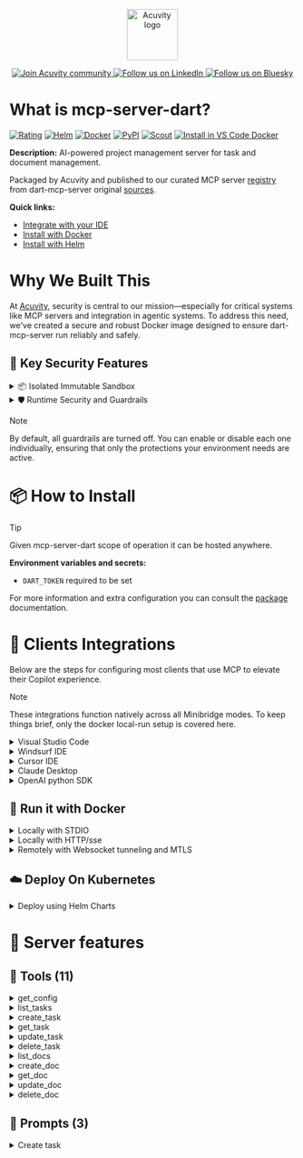 <p align="center">
  <a href="https://acuvity.ai">
    <picture>
      <img src="https://mma.prnewswire.com/media/2544052/Acuvity__Logo.jpg" height="90" alt="Acuvity logo"/>
    </picture>
  </a>
</p>
<p align="center">
  <a href="https://discord.gg/BkU7fBkrNk">
    <img src="https://img.shields.io/badge/Acuvity-Join-7289DA?logo=discord&logoColor=fff" alt="Join Acuvity community" />
  </a>
<a href="https://www.linkedin.com/company/acuvity/">
    <img src="https://img.shields.io/badge/LinkedIn-Follow-7289DA" alt="Follow us on LinkedIn" />
  </a>
<a href="https://bsky.app/profile/acuvity.bsky.social">
    <img src="https://img.shields.io/badge/Bluesky-Follow-7289DA"?logo=bluesky&logoColor=fff" alt="Follow us on Bluesky" />
  </a>
</p>


# What is mcp-server-dart?

[![Rating](https://img.shields.io/badge/B-3775A9?label=Rating)](https://docs.anthropic.com/en/docs/build-with-claude/tool-use/implement-tool-use#best-practices-for-tool-definitions)
[![Helm](https://img.shields.io/badge/1.0.0-3775A9?logo=helm&label=Charts&logoColor=fff)](https://hub.docker.com/r/acuvity/mcp-server-dart/tags/)
[![Docker](https://img.shields.io/docker/image-size/acuvity/mcp-server-dart/0.1.13?logo=docker&logoColor=fff&label=0.1.13)](https://hub.docker.com/r/acuvity/mcp-server-dart)
[![PyPI](https://img.shields.io/badge/0.1.13-3775A9?logo=pypi&logoColor=fff&label=dart-mcp-server)](https://github.com/its-dart/dart-mcp-server)
[![Scout](https://img.shields.io/badge/Active-3775A9?logo=docker&logoColor=fff&label=Scout)](https://hub.docker.com/r/acuvity/mcp-server-dart/)
[![Install in VS Code Docker](https://img.shields.io/badge/VS_Code-One_click_install-0078d7?logo=githubcopilot)](https://insiders.vscode.dev/redirect/mcp/install?name=mcp-server-dart&config=%7B%22args%22%3A%5B%22run%22%2C%22-i%22%2C%22--rm%22%2C%22--read-only%22%2C%22-e%22%2C%22DART_TOKEN%22%2C%22docker.io%2Facuvity%2Fmcp-server-dart%3A0.1.13%22%5D%2C%22command%22%3A%22docker%22%7D)

**Description:** AI-powered project management server for task and document management.

Packaged by Acuvity and published to our curated MCP server [registry](https://mcp.acuvity.ai) from dart-mcp-server original [sources](https://github.com/its-dart/dart-mcp-server).

**Quick links:**

- [Integrate with your IDE](https://github.com/acuvity/mcp-servers-registry/blob/main/mcp-server-dart/docker/README.md#-clients-integrations)
- [Install with Docker](https://github.com/acuvity/mcp-servers-registry/tree/main/mcp-server-dart/docker/README.md#-run-it-with-docker)
- [Install with Helm](https://github.com/acuvity/mcp-servers-registry/tree/main/mcp-server-dart/charts/mcp-server-dart/README.md#how-to-install)

# Why We Built This

At [Acuvity](https://acuvity.ai), security is central to our mission—especially for critical systems like MCP servers and integration in agentic systems.
To address this need, we've created a secure and robust Docker image designed to ensure dart-mcp-server run reliably and safely.

## 🔐 Key Security Features

<details>
<summary>📦 Isolated Immutable Sandbox </summary>

- **Isolated Execution**: All tools run within secure, containerized sandboxes to enforce process isolation and prevent lateral movement.
- **Non-root by Default**: Enforces least-privilege principles, minimizing the impact of potential security breaches.
- **Read-only Filesystem**: Ensures runtime immutability, preventing unauthorized modification.
- **Version Pinning**: Guarantees consistency and reproducibility across deployments by locking tool and dependency versions.
- **CVE Scanning**: Continuously scans images for known vulnerabilities using [Docker Scout](https://docs.docker.com/scout/) to support proactive mitigation.
- **SBOM & Provenance**: Delivers full supply chain transparency by embedding metadata and traceable build information."
</details>

<details>
<summary>🛡️ Runtime Security and Guardrails</summary>

**Minibridge Integration**: [Minibridge](https://github.com/acuvity/minibridge) establishes secure Agent-to-MCP connectivity, supports Rego/HTTP-based policy enforcement 🕵️, and simplifies orchestration.

The [ARC](https://github.com/acuvity/mcp-servers-registry/tree/main) container includes a [built-in Rego policy](https://github.com/acuvity/mcp-servers-registry/tree/main/mcp-server-dart/docker/policy.rego) that enables a set of runtime "guardrails"" to help enforce security, privacy, and correct usage of your services. Below is an overview of each guardrail provided.

### 🔒 Resource Integrity

**Mitigates MCP Rug Pull Attacks**

* **Goal:** Protect users from malicious tool description changes after initial approval, preventing post-installation manipulation or deception.
* **Mechanism:** Locks tool descriptions upon client approval and verifies their integrity before execution. Any modification to the description triggers a security violation, blocking unauthorized changes from server-side updates.

### 🛡️ Guardrails

#### Covert Instruction Detection

Monitors incoming requests for hidden or obfuscated directives that could alter policy behavior.

* **Goal:** Stop attackers from slipping unnoticed commands or payloads into otherwise harmless data.
* **Mechanism:** Applies a library of regex patterns and binary‐encoding checks to the full request body. If any pattern matches a known covert channel (e.g., steganographic markers, hidden HTML tags, escape-sequence tricks), the request is rejected.

#### Sensitive Pattern Detection

Block user-defined sensitive data patterns (credential paths, filesystem references).

* **Goal:** Block accidental or malicious inclusion of sensitive information that violates data-handling rules.
* **Mechanism:** Runs a curated set of regexes against all payloads and tool descriptions—matching patterns such as `.env` files, RSA key paths, directory traversal sequences.

#### Shadowing Pattern Detection

Detects and blocks "shadowing" attacks, where a malicious MCP server sneaks hidden directives into its own tool descriptions to hijack or override the behavior of other, trusted tools.

* **Goal:** Stop a rogue server from poisoning the agent’s logic by embedding instructions that alter how a different server’s tools operate (e.g., forcing all emails to go to an attacker’s address even when the user calls a separate `send_email` tool).
* **Mechanism:** During policy load, each tool description is scanned for cross‐tool override patterns—such as `<IMPORTANT>` sections referencing other tool names, hidden side‐effects, or directives that apply to a different server’s API. Any description that attempts to shadow or extend instructions for a tool outside its own namespace triggers a policy violation and is rejected.

#### Schema Misuse Prevention

Enforces strict adherence to MCP input schemas.

* **Goal:** Prevent malformed or unexpected fields from bypassing validations, causing runtime errors, or enabling injections.
* **Mechanism:** Compares each incoming JSON object against the declared schema (required properties, allowed keys, types). Any extra, missing, or mistyped field triggers an immediate policy violation.

#### Cross-Origin Tool Access

Controls whether tools may invoke tools or services from external origins.

* **Goal:** Prevent untrusted or out-of-scope services from being called.
* **Mechanism:** Examines tool invocation requests and outgoing calls, verifying each target against an allowlist of approved domains or service names. Calls to any non-approved origin are blocked.

#### Secrets Redaction

Automatically masks sensitive values so they never appear in logs or responses.

* **Goal:** Ensure that API keys, tokens, passwords, and other credentials cannot leak in plaintext.
* **Mechanism:** Scans every text output for known secret formats (e.g., AWS keys, GitHub PATs, JWTs). Matches are replaced with `[REDACTED]` before the response is sent or recorded.

These controls ensure robust runtime integrity, prevent unauthorized behavior, and provide a foundation for secure-by-design system operations.

### Enable guardrails

To activate guardrails in your Docker containers, define the `GUARDRAILS` environment variable with the protections you need.

| Guardrail                        | Summary                                                                 |
|----------------------------------|-------------------------------------------------------------------------|
| `covert-instruction-detection`   | Detects hidden or obfuscated directives in requests.                    |
| `sensitive-pattern-detection`    | Flags patterns suggesting sensitive data or filesystem exposure.        |
| `shadowing-pattern-detection`    | Identifies tool descriptions that override or influence others.         |
| `schema-misuse-prevention`       | Enforces strict schema compliance on input data.                        |
| `cross-origin-tool-access`       | Controls calls to external services or APIs.                            |
| `secrets-redaction`              | Prevents exposure of credentials or sensitive values.                   |

Example: add `-e GUARDRAILS="secrets-redaction sensitive-pattern-detection"` to enable those guardrails.

## 🔒 Basic Authentication via Shared Secret

Provides a lightweight auth layer using a single shared token.

* **Mechanism:** Expects clients to send an `Authorization` header with the predefined secret.
* **Use Case:** Quickly lock down your endpoint in development or simple internal deployments—no complex OAuth/OIDC setup required.

To turn on Basic Authentication, define `BASIC_AUTH_SECRET` environment variable with a shared secret.

Example: add `-e BASIC_AUTH_SECRET="supersecret"` to enable the basic authentication.

> While basic auth will protect against unauthorized access, you should use it only in controlled environment,
> rotate credentials frequently and **always** use TLS.

</details>

> [!NOTE]
> By default, all guardrails are turned off. You can enable or disable each one individually, ensuring that only the protections your environment needs are active.


# 📦 How to Install


> [!TIP]
> Given mcp-server-dart scope of operation it can be hosted anywhere.

**Environment variables and secrets:**
  - `DART_TOKEN` required to be set

For more information and extra configuration you can consult the [package](https://github.com/its-dart/dart-mcp-server) documentation.

# 🧰 Clients Integrations

Below are the steps for configuring most clients that use MCP to elevate their Copilot experience.

> [!NOTE]
> These integrations function natively across all Minibridge modes.
> To keep things brief, only the docker local-run setup is covered here.

<details>
<summary>Visual Studio Code</summary>

To get started immediately, you can use the "one-click" link below:

[![Install in VS Code Docker](https://img.shields.io/badge/VS_Code-One_click_install-0078d7?logo=githubcopilot)](https://insiders.vscode.dev/redirect/mcp/install?name=mcp-server-dart&config=%7B%22args%22%3A%5B%22run%22%2C%22-i%22%2C%22--rm%22%2C%22--read-only%22%2C%22-e%22%2C%22DART_TOKEN%22%2C%22docker.io%2Facuvity%2Fmcp-server-dart%3A0.1.13%22%5D%2C%22command%22%3A%22docker%22%7D)

## Global scope

Press `ctrl + shift + p` and type `Preferences: Open User Settings JSON` to add the following section:

```json
{
  "mcp": {
    "servers": {
      "acuvity-mcp-server-dart": {
        "env": {
          "DART_TOKEN": "TO_BE_SET"
        },
        "command": "docker",
        "args": [
          "run",
          "-i",
          "--rm",
          "--read-only",
          "-e",
          "DART_TOKEN",
          "docker.io/acuvity/mcp-server-dart:0.1.13"
        ]
      }
    }
  }
}
```

## Workspace scope

In your workspace create a file called `.vscode/mcp.json` and add the following section:

```json
{
  "servers": {
    "acuvity-mcp-server-dart": {
      "env": {
        "DART_TOKEN": "TO_BE_SET"
      },
      "command": "docker",
      "args": [
        "run",
        "-i",
        "--rm",
        "--read-only",
        "-e",
        "DART_TOKEN",
        "docker.io/acuvity/mcp-server-dart:0.1.13"
      ]
    }
  }
}
```

> To pass secrets you should use the `promptString` input type described in the [Visual Studio Code documentation](https://code.visualstudio.com/docs/copilot/chat/mcp-servers).

</details>

<details>
<summary>Windsurf IDE</summary>

In `~/.codeium/windsurf/mcp_config.json` add the following section:

```json
{
  "mcpServers": {
    "acuvity-mcp-server-dart": {
      "env": {
        "DART_TOKEN": "TO_BE_SET"
      },
      "command": "docker",
      "args": [
        "run",
        "-i",
        "--rm",
        "--read-only",
        "-e",
        "DART_TOKEN",
        "docker.io/acuvity/mcp-server-dart:0.1.13"
      ]
    }
  }
}
```

See [Windsurf documentation](https://docs.windsurf.com/windsurf/mcp) for more info.

</details>

<details>
<summary>Cursor IDE</summary>

Add the following JSON block to your mcp configuration file:
- `~/.cursor/mcp.json` for global scope
- `.cursor/mcp.json` for project scope

```json
{
  "mcpServers": {
    "acuvity-mcp-server-dart": {
      "env": {
        "DART_TOKEN": "TO_BE_SET"
      },
      "command": "docker",
      "args": [
        "run",
        "-i",
        "--rm",
        "--read-only",
        "-e",
        "DART_TOKEN",
        "docker.io/acuvity/mcp-server-dart:0.1.13"
      ]
    }
  }
}
```

See [cursor documentation](https://docs.cursor.com/context/model-context-protocol) for more information.

</details>
<details>

<summary>Claude Desktop</summary>

In the `claude_desktop_config.json` configuration file add the following section:

```json
{
  "mcpServers": {
    "acuvity-mcp-server-dart": {
      "env": {
        "DART_TOKEN": "TO_BE_SET"
      },
      "command": "docker",
      "args": [
        "run",
        "-i",
        "--rm",
        "--read-only",
        "-e",
        "DART_TOKEN",
        "docker.io/acuvity/mcp-server-dart:0.1.13"
      ]
    }
  }
}
```

See [Anthropic documentation](https://docs.anthropic.com/en/docs/agents-and-tools/mcp) for more information.
</details>

<details>
<summary>OpenAI python SDK</summary>

## Running locally

```python
async with MCPServerStdio(
    params={
        "env": {"DART_TOKEN":"TO_BE_SET"},
        "command": "docker",
        "args": ["run","-i","--rm","--read-only","-e","DART_TOKEN","docker.io/acuvity/mcp-server-dart:0.1.13"]
    }
) as server:
    tools = await server.list_tools()
```

## Running remotely

```python
async with MCPServerSse(
    params={
        "url": "http://<ip>:<port>/sse",
    }
) as server:
    tools = await server.list_tools()
```

See [OpenAI Agents SDK docs](https://openai.github.io/openai-agents-python/mcp/) for more info.

</details>

## 🐳 Run it with Docker

<details>
<summary>Locally with STDIO</summary>

In your client configuration set:

- command: `docker`
- arguments: `run -i --rm --read-only -e DART_TOKEN docker.io/acuvity/mcp-server-dart:0.1.13`

</details>

<details>
<summary>Locally with HTTP/sse</summary>

Simply run as:

```console
docker run -it -p 8000:8000 --rm --read-only -e DART_TOKEN docker.io/acuvity/mcp-server-dart:0.1.13
```

Then on your application/client, you can configure to use it like:

```json
{
  "mcpServers": {
    "acuvity-mcp-server-dart": {
      "url": "http://localhost:8000/sse"
    }
  }
}
```

You might have to use different ports for different tools.

</details>

<details>
<summary>Remotely with Websocket tunneling and MTLS </summary>

> This section assume you are familiar with TLS and certificates and will require:
> - a server certificate with proper DNS/IP field matching your tool deployment.
> - a client-ca used to sign client certificates

1. Start the server in `backend` mode
 - add an environment variable like `-e MINIBRIDGE_MODE=backend`
 - add the TLS certificates (recommended) through a volume let's say `/certs` ex (`-v $PWD/certs:/certs`)
 - instruct minibridge to use those certs with
   - `-e MINIBRIDGE_TLS_SERVER_CERT=/certs/server-cert.pem`
   - `-e MINIBRIDGE_TLS_SERVER_KEY=/certs/server-key.pem`
   - `-e MINIBRIDGE_TLS_SERVER_KEY_PASS=optional`
   - `-e MINIBRIDGE_TLS_SERVER_CLIENT_CA=/certs/client-ca.pem`

2. Start `minibridge` locally in frontend mode:
  - Get [minibridge](https://github.com/acuvity/minibridge) binary for your OS.

In your client configuration, Minibridge works like any other STDIO command.

Example for Claude Desktop:

```json
{
  "mcpServers": {
    "acuvity-mcp-server-dart": {
      "command": "minibridge",
      "args": ["frontend", "--backend", "wss://<remote-url>:8000/ws", "--tls-client-backend-ca", "/path/to/ca/that/signed/the/server-cert.pem/ca.pem", "--tls-client-cert", "/path/to/client-cert.pem", "--tls-client-key", "/path/to/client-key.pem"]
    }
  }
}
```

That's it.

Minibridge offers a host of additional features. For step-by-step guidance, please visit the wiki. And if anything’s unclear, don’t hesitate to reach out!

</details>

## ☁️ Deploy On Kubernetes

<details>
<summary>Deploy using Helm Charts</summary>

### Chart settings requirements

This chart requires some mandatory information to be installed.

**Mandatory Secrets**:
  - `DART_TOKEN` secret to be set as secrets.DART_TOKEN either by `.value` or from existing with `.valueFrom`

### How to install

You can inspect the chart `README`:

```console
helm show readme oci://docker.io/acuvity/mcp-server-dart --version 1.0.0
````

You can inspect the values that you can configure:

```console
helm show values oci://docker.io/acuvity/mcp-server-dart --version 1.0.0
````

Install with helm

```console
helm install mcp-server-dart oci://docker.io/acuvity/mcp-server-dart --version 1.0.0
```

From there your MCP server mcp-server-dart will be reachable by default through `http/sse` from inside the cluster using the Kubernetes Service `mcp-server-dart` on port `8000` by default. You can change that by looking at the `service` section of the `values.yaml` file.

### How to Monitor

The deployment will create a Kubernetes service with a `healthPort`, that is used for liveness probes and readiness probes. This health port can also be used by the monitoring stack of your choice and exposes metrics under the `/metrics` path.

See full charts [Readme](https://github.com/acuvity/mcp-servers-registry/tree/main/mcp-server-dart/charts/mcp-server-dart/README.md) for more details about settings and runtime security including guardrails activation.

</details>

# 🧠 Server features

## 🧰 Tools (11)
<details>
<summary>get_config</summary>

**Description**:

```
Get information about the user's space, including all of the possible values that can be provided to other endpoints. This includes available assignees, dartboards, folders, statuses, tags, priorities, and sizes.
```

**Parameter**:

| Name | Type | Description | Required? |
|-----------|------|-------------|-----------|
</details>
<details>
<summary>list_tasks</summary>

**Description**:

```
List tasks from Dart with optional filtering parameters. You can filter by assignee, status, dartboard, priority, due date, and more.
```

**Parameter**:

| Name | Type | Description | Required? |
|-----------|------|-------------|-----------|
| assignee | string | Filter by assignee name or email | No
| assignee_duid | string | Filter by assignee ID | No
| dartboard | string | Filter by dartboard title | No
| dartboard_duid | string | Filter by dartboard ID | No
| description | string | Filter by description content | No
| due_at_after | string | Filter by due date after (ISO format) | No
| due_at_before | string | Filter by due date before (ISO format) | No
| duids | string | Filter by IDs | No
| in_trash | boolean | Filter by trash status | No
| is_draft | boolean | Filter by draft status | No
| kind | string | Filter by task kind | No
| limit | number | Number of results per page | No
| offset | number | Initial index for pagination | No
| priority | string | Filter by priority | No
| size | number | Filter by task size | No
| start_at_after | string | Filter by start date after (ISO format) | No
| start_at_before | string | Filter by start date before (ISO format) | No
| status | string | Filter by status | No
| status_duid | string | Filter by status ID | No
| subscriber_duid | string | Filter by subscriber ID | No
| tag | string | Filter by tag | No
| title | string | Filter by title | No
</details>
<details>
<summary>create_task</summary>

**Description**:

```
Create a new task in Dart. You can specify title, description, status, priority, size, dates, dartboard, assignees, tags, and parent task.
```

**Parameter**:

| Name | Type | Description | Required? |
|-----------|------|-------------|-----------|
| assignee | string | Single assignee name or email (if workspace doesn't allow multiple assignees) | No
| assignees | array | Array of assignee names or emails (if workspace allows multiple assignees) | No
| dartboard | string | The title of the dartboard (project or list of tasks) | No
| description | string | A longer description of the task, which can include markdown formatting | No
| dueAt | string | The due date in ISO format (should be at 9:00am in user's timezone) | No
| parentId | string | The ID of the parent task | No
| priority | string | The priority (Critical, High, Medium, or Low) | No
| size | number | A number that represents the amount of work needed | No
| startAt | string | The start date in ISO format (should be at 9:00am in user's timezone) | No
| status | string | The status from the list of available statuses | No
| tags | array | Array of tags to apply to the task | No
| title | string | The title of the task (required) | Yes
</details>
<details>
<summary>get_task</summary>

**Description**:

```
Retrieve an existing task by its ID. Returns the task's information including title, description, status, priority, dates, and more.
```

**Parameter**:

| Name | Type | Description | Required? |
|-----------|------|-------------|-----------|
| id | string | The 12-character alphanumeric ID of the task | Yes
</details>
<details>
<summary>update_task</summary>

**Description**:

```
Update an existing task. You can modify any of its properties including title, description, status, priority, dates, assignees, and more.
```

**Parameter**:

| Name | Type | Description | Required? |
|-----------|------|-------------|-----------|
| assignee | string | Single assignee name or email (if workspace doesn't allow multiple assignees) | No
| assignees | array | Array of assignee names or emails (if workspace allows multiple assignees) | No
| dartboard | string | The title of the dartboard (project or list of tasks) | No
| description | string | A longer description of the task, which can include markdown formatting | No
| dueAt | string | The due date in ISO format (should be at 9:00am in user's timezone) | No
| id | string | The 12-character alphanumeric ID of the task | Yes
| parentId | string | The ID of the parent task | No
| priority | string | The priority (Critical, High, Medium, or Low) | No
| size | number | A number that represents the amount of work needed | No
| startAt | string | The start date in ISO format (should be at 9:00am in user's timezone) | No
| status | string | The status from the list of available statuses | No
| tags | array | Array of tags to apply to the task | No
| title | string | The title of the task | No
</details>
<details>
<summary>delete_task</summary>

**Description**:

```
Move an existing task to the trash, where it can be recovered if needed. Nothing else about the task will be changed.
```

**Parameter**:

| Name | Type | Description | Required? |
|-----------|------|-------------|-----------|
| id | string | The 12-character alphanumeric ID of the task | Yes
</details>
<details>
<summary>list_docs</summary>

**Description**:

```
List docs from Dart with optional filtering parameters. You can filter by folder, title, text content, and more.
```

**Parameter**:

| Name | Type | Description | Required? |
|-----------|------|-------------|-----------|
| duids | string | Filter by IDs | No
| folder | string | Filter by folder title | No
| folder_duid | string | Filter by folder ID | No
| in_trash | boolean | Filter by trash status | No
| is_draft | boolean | Filter by draft status | No
| limit | number | Number of results per page | No
| offset | number | Initial index for pagination | No
| s | string | Search by title, text, or folder title | No
| text | string | Filter by text content | No
| title | string | Filter by title | No
</details>
<details>
<summary>create_doc</summary>

**Description**:

```
Create a new doc in Dart. You can specify title, text content, and folder.
```

**Parameter**:

| Name | Type | Description | Required? |
|-----------|------|-------------|-----------|
| folder | string | The title of the folder to place the doc in | No
| text | string | The text content of the doc, which can include markdown formatting | No
| title | string | The title of the doc (required) | Yes
</details>
<details>
<summary>get_doc</summary>

**Description**:

```
Retrieve an existing doc by its ID. Returns the doc's information including title, text content, folder, and more.
```

**Parameter**:

| Name | Type | Description | Required? |
|-----------|------|-------------|-----------|
| id | string | The 12-character alphanumeric ID of the doc | Yes
</details>
<details>
<summary>update_doc</summary>

**Description**:

```
Update an existing doc. You can modify its title, text content, and folder.
```

**Parameter**:

| Name | Type | Description | Required? |
|-----------|------|-------------|-----------|
| folder | string | The title of the folder to place the doc in | No
| id | string | The 12-character alphanumeric ID of the doc | Yes
| text | string | The text content of the doc, which can include markdown formatting | No
| title | string | The title of the doc | No
</details>
<details>
<summary>delete_doc</summary>

**Description**:

```
Move an existing doc to the trash, where it can be recovered if needed. Nothing else about the doc will be changed.
```

**Parameter**:

| Name | Type | Description | Required? |
|-----------|------|-------------|-----------|
| id | string | The 12-character alphanumeric ID of the doc | Yes
</details>

## 📝 Prompts (3)
<details>
<summary>Create task</summary>

**Description**:

```
Create a new task in Dart
```

**Parameter**:

| Argument | Description | Required |
|-----------|------|-------------|
| title | Title of the task |Yes |
| description | Description of the task |No |
| status | Status of the task |No |
| priority | Priority of the task |No |
| assignee | Email of the assignee |No |
<details>
<summary>Create doc</summary>

**Description**:

```
Create a new document in Dart
```

**Parameter**:

| Argument | Description | Required |
|-----------|------|-------------|
| title | Title of the document |Yes |
| text | Content of the document |No |
| folder | Folder to place the document in |No |
<details>
<summary>Summarize tasks</summary>

**Description**:

```
Get a summary of tasks with optional filtering
```

**Parameter**:

| Argument | Description | Required |
|-----------|------|-------------|
| status | Filter by status (e.g., 'In Progress', 'Done') |No |
| assignee | Filter by assignee email |No |

</details>


# 🔐 Resource SBOM

Minibridge will perform hash checks for the following resources. The hashes are given as references and are the sha256 sum of the description.

| Resource | Name | Parameter | Hash |
|-----------|------|------|------|
| prompts | Create doc | description | 26e120261c64e33507a1345997751b697981512f9e8b1c6a9a31fb07e34d4469 |
| prompts | Create doc | folder | ff0cfe502458cdc33eb56807bdd2edc1ef7e7e6a0f67d17d1d4d6a1074783e24 |
| prompts | Create doc | text | 1f635ca94b70a3f1dbcb286d28fe6aaeefa1e283f7f1407b6eed0d8802554066 |
| prompts | Create doc | title | 8b786158c36817b4f2fde082794971f19d95f4cc822a631ab90eca7b8c2751b4 |
| prompts | Create task | description | 3b228028242c33f7c61da6f05b7f0ed7c921e958b7e4a97d0a5d489ea984ad5c |
| prompts | Create task | assignee | fa8d4cb55706892d3062167bca9cd9328bd493b4faaac56daf6132c95f248f1f |
| prompts | Create task | description | e2e7e8c11e7e795951b86786622612b34e22f9f055de975624246c0b2d9be26e |
| prompts | Create task | priority | 410f5d5c4f0bc69089dc860c53bba0a6b59cc30f3f803acc3acf17cf3fc2aa51 |
| prompts | Create task | status | 6adc89820dff29ccfcd3b7921bd6e0d7d7b3e5284c82b1f2f050d5bd423391da |
| prompts | Create task | title | 5a7b0e30345d9278f0d02a45424f9556795df870afc010404e541166e56278cf |
| prompts | Summarize tasks | description | b2cf1ed67aae22ea872232332b99cff85e788c7d3fd546383827ff3e990f28b8 |
| prompts | Summarize tasks | assignee | 36d720e703520c7f238aca38ba1d1f556f179650b47225460fbc8e37b4f4779a |
| prompts | Summarize tasks | status | e68e8e219087225092436dc037c1a0e781acdd0f3dd96dc32d23a1b82934a9b0 |
| tools | create_doc | description | b1099bc1c729560ace3a50fad194e64553b4c93e6a123c680526f77a54bb4093 |
| tools | create_doc | folder | e6970c521d4f1d5516d4e75a38ad71a41aae2a6c11cbbbe09b436d570df373a5 |
| tools | create_doc | text | c06f2b86fc675d1e4d04c7b139162cc39222bdc83a04fa75130ad9a7d4a90e12 |
| tools | create_doc | title | 9cc6b9106a08ca41a40d45cabf35bb48046a5d649a292f612bf07a870f8ca516 |
| tools | create_task | description | 86105de7f2f4b65c5722494a8bc03b289f45ce29f0885a9289b074a33f50da47 |
| tools | create_task | assignee | f56457f6c5055fc6bf77bf013a6555ae0bb4f27c7a9038dd1666c9eb3a3f5be2 |
| tools | create_task | assignees | b3936aba1f174431e90c9d60e20ec5146d2200e51fb7eecabbf94002551823c2 |
| tools | create_task | dartboard | 84958dda81147cfff7ff78fe9230d1db4ae900b89c7ca7285b7e98b4b04edd44 |
| tools | create_task | description | 7c2356ba83e1aa6346e0416d087551f1cedd217150895082b8f3c2cdc360fe62 |
| tools | create_task | dueAt | d6f19a43a34649d2b8cbab579ea85b432e20345146bd16762912dce21fd76e4a |
| tools | create_task | parentId | ebaddcf284633e96b35be6aa4185b103378bdd3294606cdf1ac3cdea63adce9b |
| tools | create_task | priority | 15e467342a400af7d45bebbcdbb6033fc254b918b8aa0a19d8f2f3bbcab472d1 |
| tools | create_task | size | 640ad4fdcd185fef7b3126e4f57a0cae606da1598628fe85fcf44aa4e06132fa |
| tools | create_task | startAt | d00148212e5b0387b0dec42855c40b624c4fb875c7706c62d978fcc9a9935e82 |
| tools | create_task | status | f7e73edb7c5a9a0505b066a639e684bd0875476102240d9255db0f8b74758314 |
| tools | create_task | tags | 12cb13942f1eefa25260f7af43bc280295e46a6d44837290f34d0455a9081571 |
| tools | create_task | title | 227c4b8ffe9734ef427c8a458dc90f40e0fe23ed742c406ef750d57badeca7a4 |
| tools | delete_doc | description | 4f6e4077a8b6af7e6c8a65d246cac80088a983ea16c70617407cdac06aad7c98 |
| tools | delete_doc | id | a4c9893001a2904378a196d3e8384822a0bc98f388f411aca489656504efa261 |
| tools | delete_task | description | 841804ef33b8477ce8f7e7b3dfe3a562f008ae4113ef4506d8cb57999f1c3ff7 |
| tools | delete_task | id | 310575c03a01f518120c4b24c0e723828d57433eb1d1465c4b4357d4a2870a5d |
| tools | get_config | description | c76d1adcac4431aa70f7a6fd9644dd31d4b7997e1703178ef6e4f1a1b50750cb |
| tools | get_doc | description | 97d2618ac41e053e00f329fe070ed2968b6200748fc705ccf77371232062f309 |
| tools | get_doc | id | a4c9893001a2904378a196d3e8384822a0bc98f388f411aca489656504efa261 |
| tools | get_task | description | a9388e5a4e7ba546c128d7a24f0dc0f7a26dcce56cd076f85351ccd07507afcf |
| tools | get_task | id | 310575c03a01f518120c4b24c0e723828d57433eb1d1465c4b4357d4a2870a5d |
| tools | list_docs | description | e065ce35eaf56e76ab337c4ca52aea287a1b53359ae8c8dff87cc101405b6436 |
| tools | list_docs | duids | 273c161c10e76cb90173c32b8eda174f96f767b7ca59ec9439c667b935933001 |
| tools | list_docs | folder | 77ad23935380f926cc9ed1360f3c8a48e0b4d5ece8fd83b6b7f9de147e8140b8 |
| tools | list_docs | folder_duid | 68454b6e7f309a58bb23f524036275414be192bc5a47e8a6b288912ea1ce2470 |
| tools | list_docs | in_trash | 109c580129edd45e9db0bc8397f9c18b9418c9087123bac10a65453d22930d23 |
| tools | list_docs | is_draft | 4eca8610f40002319534f91164cef94582afe8c78289846ac041cafeda20be8d |
| tools | list_docs | limit | ac9d79bc23e286af13eb43e132623de430169d08776f2069fe25071f010de800 |
| tools | list_docs | offset | 2106ec42a90be7c699ecbeef51c4569f9d6373df685bebab58a7cd9891558a4d |
| tools | list_docs | s | 485037bab47b7046aca06f408de0d84c5d6dee2a4ef2f1b8efe19cb6738d1ade |
| tools | list_docs | text | e0b3f6719afb4e1034dffe58ea8467a2a66abbade1a89775a40712de133d9a22 |
| tools | list_docs | title | f03711f770b6fa4f885df4dec6475307cd0ca446b569b49fed44243abc6717f4 |
| tools | list_tasks | description | c70368a4d7689bd93adb8daad25687f6862ac7768024487b64ddad7a691145d7 |
| tools | list_tasks | assignee | a5fd211f871a899c6b9194c0321692b7805725ef1073e3ed36b408792b1fa671 |
| tools | list_tasks | assignee_duid | ef395ad9357aad1c0935b185bc4fb0a0598858110d05efabd3735484ca5221b9 |
| tools | list_tasks | dartboard | b2185e89450d9791c0f31fc1c0d33cf33197c20f7d240464447529b953f00f47 |
| tools | list_tasks | dartboard_duid | d9b66288a97d66a6486eda7c03b14969acb75ccd991249c705098112948d6ceb |
| tools | list_tasks | description | c963ada0d48c9816f49908a49c8df5cc102691d448c28ad6cdbe4540eaa43cd4 |
| tools | list_tasks | due_at_after | f134726aacd5a93ed1f8a1491c3a3deb1929fe370cbb80e90b4036b86cf684c5 |
| tools | list_tasks | due_at_before | 4fd8b77ffdd64af3d862a81e3c9097b24c383788d96a293b9d37f008de9fca72 |
| tools | list_tasks | duids | 273c161c10e76cb90173c32b8eda174f96f767b7ca59ec9439c667b935933001 |
| tools | list_tasks | in_trash | 109c580129edd45e9db0bc8397f9c18b9418c9087123bac10a65453d22930d23 |
| tools | list_tasks | is_draft | 4eca8610f40002319534f91164cef94582afe8c78289846ac041cafeda20be8d |
| tools | list_tasks | kind | 8e976eb25c3672f4fe60074f014ae04299a9aab06e65589d92c66a784e380df4 |
| tools | list_tasks | limit | ac9d79bc23e286af13eb43e132623de430169d08776f2069fe25071f010de800 |
| tools | list_tasks | offset | 2106ec42a90be7c699ecbeef51c4569f9d6373df685bebab58a7cd9891558a4d |
| tools | list_tasks | priority | 48b74b8f81c021ef7f3135288dc6c2f3ac0f15d6c0fa7ec4392d7fb6488efc62 |
| tools | list_tasks | size | e33e3e1f461724ec2a8f6729a86a241228ea766f60d582dd8a23921774b460df |
| tools | list_tasks | start_at_after | 64d65f4c927386dbceb7b64df8857eb77e9233622ca21b20481c11c0af76c1a9 |
| tools | list_tasks | start_at_before | acf5c3877b2fdfd280f2870afad08debbf3ffc111af01545a30ea0a13c8b6fee |
| tools | list_tasks | status | 94d5a7703a8250de4c9e24b29839ffafa5d8477efb19c56ebce83470102e6212 |
| tools | list_tasks | status_duid | 418121f1618200d91044a6ef7be84f0c6fb43557511c3069baf8a65eed938fa2 |
| tools | list_tasks | subscriber_duid | b2ce99868d686c5cf5bab858fad1c7fb75b248f8cfa8ad01ae300006ebfa9924 |
| tools | list_tasks | tag | b9274474d0990cb9063843f21ebcb42a4ee74d5875e493412eddc64666ec93bc |
| tools | list_tasks | title | f03711f770b6fa4f885df4dec6475307cd0ca446b569b49fed44243abc6717f4 |
| tools | update_doc | description | c7ba17b4437c3335bbe54563051a9d234aea1385f57f1c026a46db681b874856 |
| tools | update_doc | folder | e6970c521d4f1d5516d4e75a38ad71a41aae2a6c11cbbbe09b436d570df373a5 |
| tools | update_doc | id | a4c9893001a2904378a196d3e8384822a0bc98f388f411aca489656504efa261 |
| tools | update_doc | text | c06f2b86fc675d1e4d04c7b139162cc39222bdc83a04fa75130ad9a7d4a90e12 |
| tools | update_doc | title | 9b4e5691ecfb7c86c3dcbff44139faa6d7eceb49dfbff7ddda26a606edb200df |
| tools | update_task | description | 5af5f13cc77b37174329796a57d6a98cf48ee4d123ace451ae6217bd59dc2968 |
| tools | update_task | assignee | f56457f6c5055fc6bf77bf013a6555ae0bb4f27c7a9038dd1666c9eb3a3f5be2 |
| tools | update_task | assignees | b3936aba1f174431e90c9d60e20ec5146d2200e51fb7eecabbf94002551823c2 |
| tools | update_task | dartboard | 84958dda81147cfff7ff78fe9230d1db4ae900b89c7ca7285b7e98b4b04edd44 |
| tools | update_task | description | 7c2356ba83e1aa6346e0416d087551f1cedd217150895082b8f3c2cdc360fe62 |
| tools | update_task | dueAt | d6f19a43a34649d2b8cbab579ea85b432e20345146bd16762912dce21fd76e4a |
| tools | update_task | id | 310575c03a01f518120c4b24c0e723828d57433eb1d1465c4b4357d4a2870a5d |
| tools | update_task | parentId | ebaddcf284633e96b35be6aa4185b103378bdd3294606cdf1ac3cdea63adce9b |
| tools | update_task | priority | 15e467342a400af7d45bebbcdbb6033fc254b918b8aa0a19d8f2f3bbcab472d1 |
| tools | update_task | size | 640ad4fdcd185fef7b3126e4f57a0cae606da1598628fe85fcf44aa4e06132fa |
| tools | update_task | startAt | d00148212e5b0387b0dec42855c40b624c4fb875c7706c62d978fcc9a9935e82 |
| tools | update_task | status | f7e73edb7c5a9a0505b066a639e684bd0875476102240d9255db0f8b74758314 |
| tools | update_task | tags | 12cb13942f1eefa25260f7af43bc280295e46a6d44837290f34d0455a9081571 |
| tools | update_task | title | d8da4c4d3526af1a57622c424e319610776173949629e64383033f6f28dae876 |


💬 Questions? Open an issue or contact [ support@acuvity.ai ](mailto:support@acuvity.ai).
📦 Contributions welcome!
